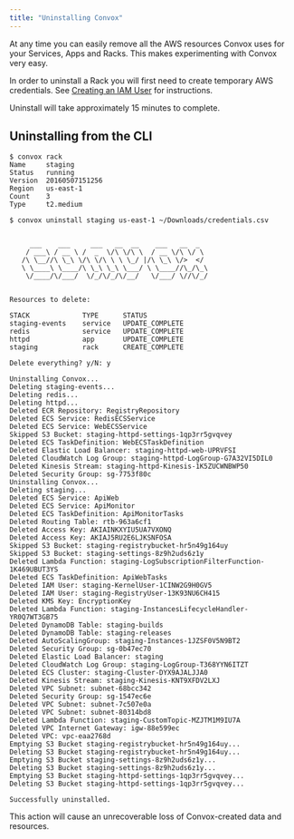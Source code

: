 ```yaml
---
title: "Uninstalling Convox"
---
```


At any time you can easily remove all the AWS resources Convox uses for your Services, Apps and Racks. This makes experimenting with Convox very easy.

In order to uninstall a Rack you will first need to create temporary AWS credentials. See [Creating an IAM User](/docs/creating-an-iam-user/) for instructions.

<div class="block-callout block-show-callout type-info" markdown="1">
Uninstall will take approximately 15 minutes to complete.
</div>

## Uninstalling from the CLI

    $ convox rack
    Name     staging
    Status   running
    Version  20160507151256
    Region   us-east-1
    Count    3
    Type     t2.medium

    $ convox uninstall staging us-east-1 ~/Downloads/credentials.csv


         ___    ___     ___   __  __    ___   __  _
        / ___\ / __ \ /  _  \/\ \/\ \  / __ \/\ \/ \
       /\ \__//\ \_\ \/\ \/\ \ \ \_/ |/\ \_\ \/>  </
       \ \____\ \____/\ \_\ \_\ \___/ \ \____//\_/\_\
        \/____/\/___/  \/_/\/_/\/__/   \/___/ \//\/_/


    Resources to delete:

    STACK             TYPE      STATUS
    staging-events    service   UPDATE_COMPLETE
    redis             service   UPDATE_COMPLETE
    httpd             app       UPDATE_COMPLETE
    staging           rack      CREATE_COMPLETE

    Delete everything? y/N: y

    Uninstalling Convox...
    Deleting staging-events...
    Deleting redis...
    Deleting httpd...
    Deleted ECR Repository: RegistryRepository
    Deleted ECS Service: RedisECSService
    Deleted ECS Service: WebECSService
    Skipped S3 Bucket: staging-httpd-settings-1qp3rr5gvqvey
    Deleted ECS TaskDefinition: WebECSTaskDefinition
    Deleted Elastic Load Balancer: staging-httpd-web-UPRVFSI
    Deleted CloudWatch Log Group: staging-httpd-LogGroup-G7A32VI5DIL0
    Deleted Kinesis Stream: staging-httpd-Kinesis-1K5ZUCWNBWP50
    Deleted Security Group: sg-7753f80c
    Uninstalling Convox...
    Deleting staging...
    Deleted ECS Service: ApiWeb
    Deleted ECS Service: ApiMonitor
    Deleted ECS TaskDefinition: ApiMonitorTasks
    Deleted Routing Table: rtb-963a6cf1
    Deleted Access Key: AKIAINKXYIU5UA7VXONQ
    Deleted Access Key: AKIAJ5RU2E6LJKSNFOSA
    Skipped S3 Bucket: staging-registrybucket-hr5n49g164uy
    Skipped S3 Bucket: staging-settings-8z9h2uds6z1y
    Deleted Lambda Function: staging-LogSubscriptionFilterFunction-1K469UBUT3YS
    Deleted ECS TaskDefinition: ApiWebTasks
    Deleted IAM User: staging-KernelUser-1CINW2G9H0GV5
    Deleted IAM User: staging-RegistryUser-13K93NU6CH415
    Deleted KMS Key: EncryptionKey
    Deleted Lambda Function: staging-InstancesLifecycleHandler-YR0Q7WT3GB75
    Deleted DynamoDB Table: staging-builds
    Deleted DynamoDB Table: staging-releases
    Deleted AutoScalingGroup: staging-Instances-1JZSF0V5N9BT2
    Deleted Security Group: sg-0b47ec70
    Deleted Elastic Load Balancer: staging
    Deleted CloudWatch Log Group: staging-LogGroup-T368YYN6ITZT
    Deleted ECS Cluster: staging-Cluster-DYX9AJALJJA0
    Deleted Kinesis Stream: staging-Kinesis-KNT9XFDV2LXJ
    Deleted VPC Subnet: subnet-68bcc342
    Deleted Security Group: sg-1547ec6e
    Deleted VPC Subnet: subnet-7c507e0a
    Deleted VPC Subnet: subnet-80314bd8
    Deleted Lambda Function: staging-CustomTopic-MZJTM1M9IU7A
    Deleted VPC Internet Gateway: igw-88e599ec
    Deleted VPC: vpc-eaa2768d
    Emptying S3 Bucket staging-registrybucket-hr5n49g164uy...
    Deleting S3 Bucket staging-registrybucket-hr5n49g164uy...
    Emptying S3 Bucket staging-settings-8z9h2uds6z1y...
    Deleting S3 Bucket staging-settings-8z9h2uds6z1y...
    Emptying S3 Bucket staging-httpd-settings-1qp3rr5gvqvey...
    Deleting S3 Bucket staging-httpd-settings-1qp3rr5gvqvey...

    Successfully uninstalled.

<div class="block-callout block-show-callout type-danger" markdown="1">
This action will cause an unrecoverable loss of Convox-created data and resources.
</div>
